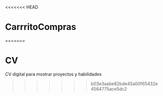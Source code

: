 <<<<<<< HEAD
# CarrritoCompras
=======
# CV
CV digital para mostrar proyectos y habilidades
>>>>>>> b03e3aabe82bde45a00f65432e4564775ace5dc2
